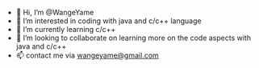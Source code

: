 - 👋 Hi, I’m @WangeYame
- 👀 I’m interested in coding with java and c/c++ language
- 🌱 I’m currently learning c/c++
- 💞️ I’m looking to collaborate on learning more on the code aspects with java and c/c++
- 📫 contact me via wangeyame@gmail.com

<!---
WangeYame/WangeYame is a ✨ special ✨ repository because its `README.md` (this file) appears on your GitHub profile.
You can click the Preview link to take a look at your changes.
--->
